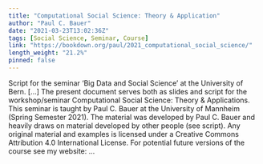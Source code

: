 ```yaml
---
title: "Computational Social Science: Theory & Application"
author: "Paul C. Bauer"
date: "2021-03-23T13:02:36Z"
tags: [Social Science, Seminar, Course]
link: "https://bookdown.org/paul/2021_computational_social_science/"
length_weight: "21.2%"
pinned: false
---
```


Script for the seminar ‘Big Data and Social Science’ at the University of Bern. [...] The present document serves both as slides and script for the workshop/seminar Computational Social Science: Theory & Applications. This seminar is taught by Paul C. Bauer at the University of Mannheim (Spring Semester 2021). The material was developed by Paul C. Bauer and heavily draws on material developed by other people (see script). Any original material and examples is licensed under a Creative Commons Attribution 4.0 International License. For potential future versions of the course see my website: ...

